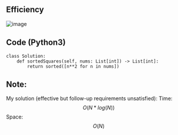 ## Efficiency
![image](https://github.com/KCP17/Leetcode-solutions/assets/148914885/15a52133-908c-4bb3-8d98-28fb34fa8b47)

## Code (Python3)
```python3 []
class Solution:
    def sortedSquares(self, nums: List[int]) -> List[int]:
        return sorted([n**2 for n in nums])
```
## Note:
My solution (effective but follow-up requirements unsatisfied):
Time: $$O(N * log(N))$$
Space: $$O(N)$$
